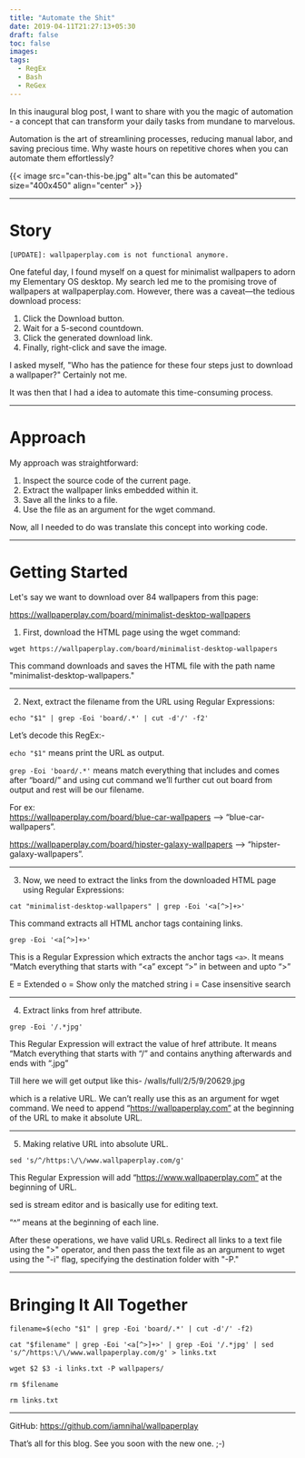 ```yaml
---
title: "Automate the Shit"
date: 2019-04-11T21:27:13+05:30
draft: false
toc: false
images:
tags:
  - RegEx
  - Bash
  - ReGex
---
```


In this inaugural blog post, I want to share with you the magic of automation - a concept that can transform your daily tasks from mundane to marvelous.

Automation is the art of streamlining processes, reducing manual labor, and saving precious time. Why waste hours on repetitive chores when you can automate them effortlessly?

{{< image src="can-this-be.jpg" alt="can this be automated" size="400x450" align="center" >}}

---

# Story
`[UPDATE]: wallpaperplay.com is not functional anymore.`

One fateful day, I found myself on a quest for minimalist wallpapers to adorn my Elementary OS desktop. My search led me to the promising trove of wallpapers at wallpaperplay.com. However, there was a caveat—the tedious download process:

1. Click the Download button.
2. Wait for a 5-second countdown.
3. Click the generated download link.
4. Finally, right-click and save the image.

I asked myself, "Who has the patience for these four steps just to download a wallpaper?" Certainly not me.

It was then that I had a idea to automate this time-consuming process.

---

# Approach
My approach was straightforward:

1. Inspect the source code of the current page.
2. Extract the wallpaper links embedded within it.
3. Save all the links to a file.
4. Use the file as an argument for the wget command.

Now, all I needed to do was translate this concept into working code.

---

# Getting Started
Let's say we want to download over 84 wallpapers from this page:

https://wallpaperplay.com/board/minimalist-desktop-wallpapers

1. First, download the HTML page using the wget command:

```shell
wget https://wallpaperplay.com/board/minimalist-desktop-wallpapers
```
This command downloads and saves the HTML file with the path name "minimalist-desktop-wallpapers."

---

2. Next, extract the filename from the URL using Regular Expressions:

```shell
echo "$1" | grep -Eoi 'board/.*' | cut -d'/' -f2'
```
Let’s decode this RegEx:-

`echo "$1"` means print the URL as output.

`grep -Eoi 'board/.*'` means match everything that includes and comes after “board/” and using cut command we’ll further cut out board from output and rest will be our filename.

For ex:\
https://wallpaperplay.com/board/blue-car-wallpapers –> “blue-car-wallpapers”.

https://wallpaperplay.com/board/hipster-galaxy-wallpapers –> “hipster-galaxy-wallpapers”.

---
3. Now, we need to extract the links from the downloaded HTML page using Regular Expressions:

```shell
cat "minimalist-desktop-wallpapers" | grep -Eoi '<a[^>]+>'
```
This command extracts all HTML anchor tags containing links.

`grep -Eoi '<a[^>]+>'`

This is a Regular Expression which extracts the anchor tags `<a>`. It means “Match everything that starts with “<a” except “>” in between and upto “>”

E = Extended
o = Show only the matched string
i = Case insensitive search

---
4. Extract links from href attribute.

```shell
grep -Eoi '/.*jpg'
```
This Regular Expression will extract the value of href attribute. It means “Match everything that starts with “/” and contains anything afterwards and ends with “.jpg”

Till here we will get output like this- /walls/full/2/5/9/20629.jpg

which is a relative URL. We can’t really use this as an argument for wget command. We need to append “https://wallpaperplay.com” at the beginning of the URL to make it absolute URL.

---
5. Making relative URL into absolute URL.
```shell
sed 's/^/https:\/\/www.wallpaperplay.com/g'
```
This Regular Expression will add “https://www.wallpaperplay.com” at the beginning of URL.

sed is stream editor and is basically use for editing text.

“^” means at the beginning of each line.

After these operations, we have valid URLs. Redirect all links to a text file using the ">" operator, and then pass the text file as an argument to wget using the "-i" flag, specifying the destination folder with "-P."

---

# Bringing It All Together
```shell
filename=$(echo "$1" | grep -Eoi 'board/.*' | cut -d'/' -f2)

cat "$filename" | grep -Eoi '<a[^>]+>' | grep -Eoi '/.*jpg' | sed 's/^/https:\/\/www.wallpaperplay.com/g' > links.txt

wget $2 $3 -i links.txt -P wallpapers/

rm $filename

rm links.txt
```
---
GitHub: https://github.com/iamnihal/wallpaperplay

That’s all for this blog. See you soon with the new one. ;-)





